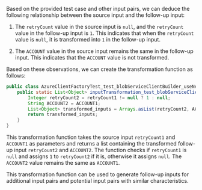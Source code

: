 Based on the provided test case and other input pairs, we can deduce the following relationship between the source input and the follow-up input:

1. The `retryCount` value in the source input is `null`, and the `retryCount` value in the follow-up input is `1`. This indicates that when the `retryCount` value is `null`, it is transformed into `1` in the follow-up input.

2. The `ACCOUNT` value in the source input remains the same in the follow-up input. This indicates that the `ACCOUNT` value is not transformed.

Based on these observations, we can create the transformation function as follows:

```java
public class AzureClientFactoryTest_test_blobServiceClientBuilder_useNewClientForDifferentRetryCount {
    public static List<Object> inputTransformation_test_blobServiceClientBuilder_useNewClientForDifferentRetryCount(Integer retryCount1, String ACCOUNT1)  {
        Integer retryCount2 = retryCount1 != null ? 1 : null;
        String ACCOUNT2 = ACCOUNT1;
        List<Object> transformed_inputs = Arrays.asList(retryCount2, ACCOUNT2);
        return transformed_inputs;
    }
}
```

This transformation function takes the source input `retryCount1` and `ACCOUNT1` as parameters and returns a list containing the transformed follow-up input `retryCount2` and `ACCOUNT2`. The function checks if `retryCount1` is `null` and assigns `1` to `retryCount2` if it is, otherwise it assigns `null`. The `ACCOUNT2` value remains the same as `ACCOUNT1`.

This transformation function can be used to generate follow-up inputs for additional input pairs and potential input pairs with similar characteristics.
